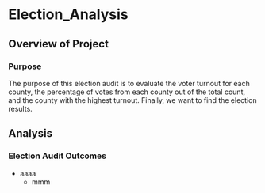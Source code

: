 # Election_Analysis

## Overview of Project

### Purpose

The purpose of this election audit is to evaluate the voter turnout for each county, the percentage of votes from each county out of the total count, and the county with the highest turnout. Finally, we want to find the election results. 

## Analysis

### Election Audit Outcomes

- aaaa
    - mmm

